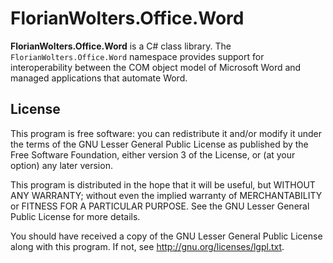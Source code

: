# FlorianWolters.Office.Word

**FlorianWolters.Office.Word** is a C# class library. The `FlorianWolters.Office.Word` namespace provides support for interoperability between the COM object model of Microsoft Word and managed applications that automate Word.

## License

This program is free software: you can redistribute it and/or modify it under the terms of the GNU Lesser General Public License as published by the Free Software Foundation, either version 3 of the License, or (at your option) any later version.

This program is distributed in the hope that it will be useful, but WITHOUT ANY WARRANTY; without even the implied warranty of MERCHANTABILITY or FITNESS FOR A PARTICULAR PURPOSE.  See the GNU Lesser General Public License for more details.

You should have received a copy of the GNU Lesser General Public License along with this program. If not, see <http://gnu.org/licenses/lgpl.txt>.
